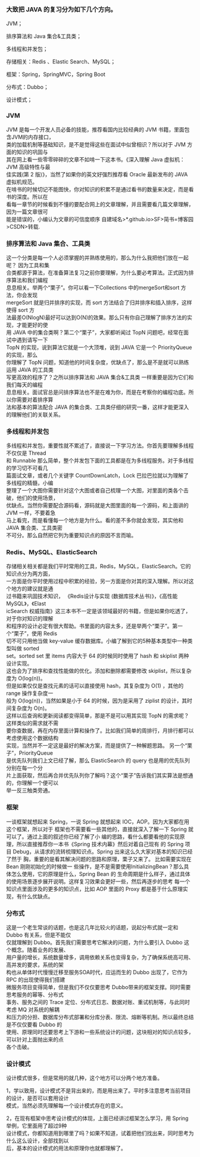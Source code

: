 ### 大致把 JAVA 的复习分为如下几个方向。


JVM；

排序算法和 Java 集合&工具类；

多线程和并发包；

存储相关：Redis 、Elastic Search、MySQL；

框架：Spring，SpringMVC，Spring Boot

分布式：Dubbo；

设计模式；


### JVM

   JVM 是每一个开发人员必备的技能，推荐看国内比较经典的 JVM 书籍，里面包含JVM的内存接口， <br>
类的加载机制等基础知识，是不是觉得这些在面试中似曾相识？所以对于 JVM 方面的知识的巩固与 <br>
其在网上看一些零零碎碎的文章不如啃一下这本书。《深入理解 Java 虚拟机：JVM 高级特性与最 <br>
佳实践(第 2 版)》，当然了如果你的英文好强烈推荐看 Oracle 最新发布的 JAVA 虚拟机规范。 <br>
在啃书的时候切记不能图快，你对知识的积累不是通过看书的数量来决定，而是看书的深度。所以在 <br>
看每一章节的时候看到不懂的要配合网上的文章理解，并且需要看几篇文章理解，因为一篇文章很可 <br>
能是错误的，小编认为文章的可信度顺序 自建域名>*.github.io>SF>简书=博客园>CSDN>转载. <br>


### 排序算法和 Java 集合、工具类

   这一个分类是每一个人必须掌握的并熟练使用的，那么为什么我把他们放在一起呢？  因为工具和集 <br>
合类都源于算法，在准备算法复习之前你要理解，为什么要必考算法。正式因为排序算法和我们编程 <br>
息息相关。举两个“栗子”。你可以看一下Collections 中的mergeSort和sort 方法，你会发现  <br>
mergeSort 就是归并排序的实现，而 sort 方法结合了归并排序和插入排序，这样使得 sort 方 <br>
法最差O(NlogN)最好可以达到O(N)的效果。那么只有你自己理解了排序方法的实现，才能更好的使 <br>
用 JAVA 中的集合类啊？第二个“栗子”，大家都听闻过 TopN 问题吧，经常在面试中遇到请写一下  <br>
TopN 的实现，说到算法它就是一个大顶堆，说到 JAVA 它是一个 PriorityQueue 的实现，那么 <br>
你理解了 TopN 问题，知道他的时间复杂度，优缺点了，那么是不是就可以熟练运用 JAVA 的工具类 <br>
写更高效的程序了？之所以排序算法和 JAVA  集合&工具类 一样重要是因为它们和我们每天的编程 <br>
息息相关。面试官总是问排序算法也不是在难为你，而是在考察你的编程功底。所以你需要对着排序算 <br>
法和基本的算法配合 JAVA 的集合类、工具类仔细的研究一番，这样才能更深入的理解他们的关联关系。   <br>


### 多线程和并发包

   多线程和并发包，重要性就不累述了，直接说一下学习方法。你首先要理解多线程不仅仅是 Thread  <br>
和 Runnable 那么简单，整个并发包下面的工具都是在为多线程服务。对于多线程的学习切不可看几 <br>
篇面试文章，或者几个关键字 CountDownLatch，Lock 巴拉巴拉就以为理解了多线程的精髓，小编 <br>
整理了一个大图你需要针对这个大图或者自己梳理一个大图，对里面的类各个击破，他们的使用场景， <br>
优缺点。当然你需要配合源码看，源码就是大图里面的每一个源码，和上面讲的 JVM 一样，不要着急 <br>
马上看完，而是看懂每一个地方是为什么。看的差不多你就会发现，其实他和 JAVA 集合类、工具类密 <br>
不可分。那么自然把它列为重要知识点的原因不言而喻。 <br>


### Redis、MySQL、ElasticSearch

   存储相关相关都是我们平时常用的工具，Redis，MySQL，ElasticSearch。它的知识点分为两方面， <br>
一方面是你平时使用过程中积累的经验，另一方面是你对其的深入理解。所以对这个地方的建议就是通 <br>
过书籍来巩固技术知识， 《Redis设计与实现 (数据库技术丛书)》，《高性能 MySQL》，《Elast <br>
icSearch 权威指南》这三本书不一定是该领域最好的书籍，但是如果你吃透了，对于你对知识的理解 <br>
和程序的设计必定有很大帮助。书里面的内容太多，还是举两个“栗子”。第一个“栗子”，使用 Redis  <br>
切不可只用他当做 key-value 缓存数据库。小编了解到它的5种基本类型中一种类型叫做 sorted  <br>
set。sorted set 里 items 内容大于 64 的时候同时使用了 hash 和 skiplist 两种设计实现。 <br>
这也会为了排序和查找性能做的优化。添加和删除都需要修改 skiplist，所以复杂度为 O(log(n))。  <br>
但是如果仅仅是查找元素的话可以直接使用 hash，其复杂度为 O(1) ，其他的 range 操作复杂度一 <br>
般为 O(log(n))，当然如果是小于 64 的时候，因为是采用了 ziplist 的设计，其时间复杂度为 O(n)。 <br>
这样以后查询和更新阅读都变得简单，那是不是可以用其实现 TopN 的需求呢？这样类似的需求就不需 <br>
要你查数据，再在内存里面计算和操作了。比如我们简单的周排行，月排行都可以考虑使用这个数据结构 <br>
实现，当然并不一定这是最好的解决方案，而是提供了一种解题思路。 另一个“栗子”，PriorityQueue  <br>
是优先队列我们上文已经了解，那么 ElasticSearch 的 query 也是用的优先队列分别在每一个分 <br>
片上面获取，然后再合并优先队列你了解吗？这个“栗子”告诉我们其实算法是想通的，你理解一个便可以 <br>
举一反三触类旁通。 <br>


### 框架

   一谈框架就想起来 Spring，一说 Spring 就想起来 IOC，AOP。因为大家都在用这个框架，所以对于
框架也不需要看一些其他的，直接就深入了解一下 Spring 就可以了。通过上面的叙述你已经了解了小
编的思路，看什么都要看他的实现原理，所以直接推荐你一本书《Spring 技术内幕》然后对着自己现有
的 Spring 项目 Debug，从请求的流转梳理知识点。Spring 出来这么久大家对基本的知识已经了然于
胸，重要的是看其解决问题的思路和原理，栗子又来了。  比如需要实现在 Bean 刚刚初始化的时候做一
些操作，是不是需要使用InitializingBean？那么具体怎么使用，它的原理是什么，Spring Bean 的
生命周期是什么样子，通过具体的使用场景逐步展开说明。这样复习效果会更好一些，然后再逐步的思考
每一个知识点里面涉及的更多的知识点，比如 AOP 里面的 Proxy 都是基于什么原理实现，有什么优缺点。


### 分布式

   这是一个老生常谈的话题，也是这几年比较火的话题，说起分布式就一定和 Dubbo 有关系，但是不能仅 <br>
仅就理解到 Dubbo。首先我们需要思考它解决的问题，为什么要引入 Dubbo 这个概念。随着业务的发展、 <br>
用户量的增长，系统数量增多，调用依赖关系也变得复杂，为了确保系统高可用、高并发的要求，系统的架 <br>
构也从单体时代慢慢迁移至服务SOA时代，应运而生的 Dubbo 出现了，它作为 RPC 的出现使得我们搭建 <br>
微服务项目变得简单，但是我们不仅仅要思考 Dubbo带来的框架支撑。同时需要思考服务的幂等、分布式 <br>
事务、服务之间的 Trace 定位、分布式日志、数据对账、重试机制等，与此同时考虑 MQ 对系统的解耦 <br>
和压力的分担、数据库分布式部署和分库分表、限流、熔断等机制。所以最终总结是不仅仅要看 Dubbo 的 <br>
使用、原理同时还要思考上下游和一些系统设计的问题，这块相对的知识点较多，可以针对上面抛出来的点 <br>
各个击破。

### 设计模式

设计模式很多，但是常用的就几种，这个地方可以分两个地方准备。

1，学以致用，设计模式不是背出来的，而是用出来了。平时多注意思考当前项目的设计，是否可以套用设计 <br>
模式，当然必须先理解每一个设计模式存在的意义。

2，在现有框架中思考设计模式的体现，上面已经讲过框架怎么学习，用 Spring 举例，它里面用了超过9种 <br>
设计模式，你都知道用到哪里了吗？如果不知道，试着把他们找出来，同时思考为什么这么设计，全部找到以 <br>
后，基本的设计模式的用法和原理你也就都理解了。